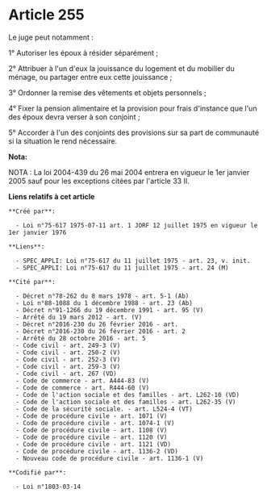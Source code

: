 # Article 255

Le juge peut notamment :

1° Autoriser les époux à résider séparément ;

2° Attribuer à l'un d'eux la jouissance du logement et du mobilier du ménage, ou partager entre eux cette jouissance ;

3° Ordonner la remise des vêtements et objets personnels ;

4° Fixer la pension alimentaire et la provision pour frais d'instance que l'un des époux devra verser à son conjoint ;

5° Accorder à l'un des conjoints des provisions sur sa part de communauté si la situation le rend nécessaire.

**Nota:**

NOTA : La loi 2004-439 du 26 mai 2004 entrera en vigueur le 1er janvier 2005 sauf pour les exceptions citées par l'article 33
II.

**Liens relatifs à cet article**

	**Créé par**:

	  - Loi n°75-617 1975-07-11 art. 1 JORF 12 juillet 1975 en vigueur le 1er janvier 1976

	**Liens**:

	  - SPEC_APPLI: Loi n°75-617 du 11 juillet 1975 - art. 23, v. init.
	  - SPEC_APPLI: Loi n°75-617 du 11 juillet 1975 - art. 24 (M)

	**Cité par**:

	  - Décret n°78-262 du 8 mars 1978 - art. 5-1 (Ab)
	  - Loi n°88-1088 du 1 décembre 1988 - art. 23 (Ab)
	  - Décret n°91-1266 du 19 décembre 1991 - art. 95 (V)
	  - Arrêté du 19 mars 2012 - art. (V)
	  - Décret n°2016-230 du 26 février 2016 - art.
	  - Décret n°2016-230 du 26 février 2016 - art. 2
	  - Arrêté du 28 octobre 2016 - art. 5
	  - Code civil - art. 249-3 (V)
	  - Code civil - art. 250-2 (V)
	  - Code civil - art. 252-3 (V)
	  - Code civil - art. 259-3 (V)
	  - Code civil - art. 267 (VD)
	  - Code de commerce - art. A444-83 (V)
	  - Code de commerce - art. R444-60 (V)
	  - Code de l'action sociale et des familles - art. L262-10 (VD)
	  - Code de l'action sociale et des familles - art. L262-35 (V)
	  - Code de la sécurité sociale. - art. L524-4 (VT)
	  - Code de procédure civile - art. 1071 (V)
	  - Code de procédure civile - art. 1074-1 (V)
	  - Code de procédure civile - art. 1108 (V)
	  - Code de procédure civile - art. 1120 (V)
	  - Code de procédure civile - art. 1121 (VD)
	  - Code de procédure civile - art. 1136-2 (VD)
	  - Nouveau code de procédure civile - art. 1136-1 (V)

	**Codifié par**:

	  - Loi n°1803-03-14
